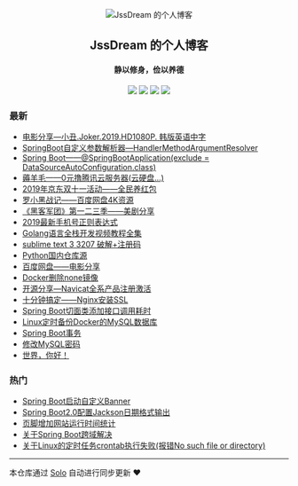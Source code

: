 <p align="center"><img alt="JssDream 的个人博客" src="https://img.hacpai.com/avatar/1557586345620_1565678132090.png"></p><h2 align="center">
JssDream 的个人博客
</h2>

<h4 align="center">静以修身，俭以养德</h4>
<p align="center"><a title="JssDream 的个人博客" target="_blank" href="https://github.com/JssDream/solo-blog"><img src="https://img.shields.io/github/last-commit/JssDream/solo-blog.svg?style=flat-square&color=FF9900"></a>
<a title="GitHub repo size in bytes" target="_blank" href="https://github.com/JssDream/solo-blog"><img src="https://img.shields.io/github/repo-size/JssDream/solo-blog.svg?style=flat-square"></a>
<a title="Solo Version" target="_blank" href="https://github.com/b3log/solo/releases"><img src="https://img.shields.io/badge/solo-3.6.7-f1e05a.svg?style=flat-square&color=blueviolet"></a>
<a title="Hits" target="_blank" href="https://github.com/b3log/hits"><img src="https://hits.b3log.org/JssDream/solo-blog.svg"></a></p>

### 最新

* [电影分享—小丑.Joker.2019.HD1080P. 韩版英语中字](https://hjava.cn/articles/2019/11/15/1573787853367.html)
* [SpringBoot自定义参数解析器—HandlerMethodArgumentResolver](https://hjava.cn/articles/2019/11/08/1573203264692.html)
* [Spring Boot——@SpringBootApplication(exclude = DataSourceAutoConfiguration.class)](https://hjava.cn/articles/2019/10/30/1572431859394.html)
* [薅羊毛——0元撸腾讯云服务器(云硬盘...)](https://hjava.cn/articles/2019/10/29/1572314884193.html)
* [2019年京东双十一活动——全民养红包](https://hjava.cn/articles/2019/10/22/1571713204417.html)
* [罗小黑战记——百度网盘4K资源](https://hjava.cn/articles/2019/10/19/1571469540711.html)
* [《黑客军团》第一二三季——美剧分享](https://hjava.cn/articles/2019/10/17/1571301097079.html)
* [2019最新手机号正则表达式](https://hjava.cn/articles/2019/10/11/1570793784688.html)
* [Golang语言全栈开发视频教程全集](https://hjava.cn/articles/2019/09/27/1569578348835.html)
* [sublime text 3 3207 破解+注册码](https://hjava.cn/articles/2019/09/26/1569491521771.html)
* [Python国内仓库源](https://hjava.cn/articles/2019/09/21/1569059862194.html)
* [百度网盘——电影分享](https://hjava.cn/articles/2019/09/21/1569038940574.html)
* [Docker删除none镜像](https://hjava.cn/articles/2019/09/19/1568896011749.html)
* [开源分享—Navicat全系产品注册激活](https://hjava.cn/articles/2019/09/11/1568201889402.html)
* [十分钟搞定——Nginx安装SSL](https://hjava.cn/articles/2019/09/03/1567514885863.html)
* [Spring Boot切面类添加接口调用耗时](https://hjava.cn/articles/2019/08/28/1566992344180.html)
* [Linux定时备份Docker的MySQL数据库](https://hjava.cn/articles/2019/08/28/1566980010076.html)
* [Spring Boot事务](https://hjava.cn/articles/2019/08/27/1566901901979.html)
* [修改MySQL密码](https://hjava.cn/articles/2019/08/27/1566878096384.html)
* [世界，你好！](https://hjava.cn/hello-solo)

### 热门

* [Spring Boot启动自定义Banner](https://hjava.cn/articles/2019/08/20/1566281280069.html)
* [Spring Boot2.0配置Jackson日期格式输出](https://hjava.cn/articles/2019/08/23/1566533019629.html)
* [页脚增加网站运行时间统计](https://hjava.cn/articles/2019/08/13/1565684501665.html)
* [关于Spring Boot跨域解决](https://hjava.cn/articles/2019/08/14/1565775617177.html)
* [关于Linux的定时任务crontab执行失败(报错No such file or directory)](https://hjava.cn/articles/2019/08/13/1565669241375.html)



---

本仓库通过 [Solo](https://github.com/b3log/solo) 自动进行同步更新 ❤️ 